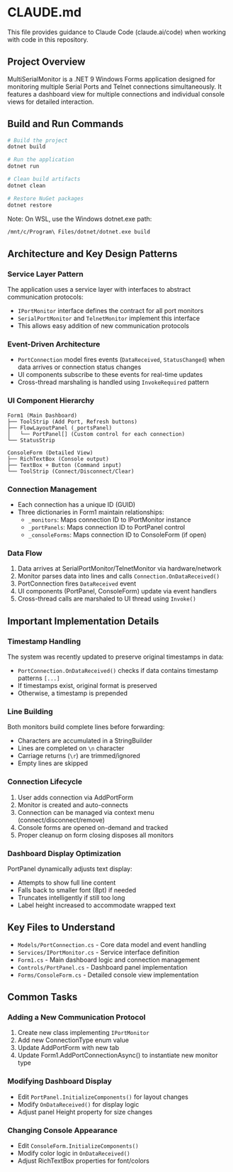 # CLAUDE.md

This file provides guidance to Claude Code (claude.ai/code) when working with code in this repository.

## Project Overview

MultiSerialMonitor is a .NET 9 Windows Forms application designed for monitoring multiple Serial Ports and Telnet connections simultaneously. It features a dashboard view for multiple connections and individual console views for detailed interaction.

## Build and Run Commands

```bash
# Build the project
dotnet build

# Run the application
dotnet run

# Clean build artifacts
dotnet clean

# Restore NuGet packages
dotnet restore
```

Note: On WSL, use the Windows dotnet.exe path:
```bash
/mnt/c/Program\ Files/dotnet/dotnet.exe build
```

## Architecture and Key Design Patterns

### Service Layer Pattern
The application uses a service layer with interfaces to abstract communication protocols:
- `IPortMonitor` interface defines the contract for all port monitors
- `SerialPortMonitor` and `TelnetMonitor` implement this interface
- This allows easy addition of new communication protocols

### Event-Driven Architecture
- `PortConnection` model fires events (`DataReceived`, `StatusChanged`) when data arrives or connection status changes
- UI components subscribe to these events for real-time updates
- Cross-thread marshaling is handled using `InvokeRequired` pattern

### UI Component Hierarchy
```
Form1 (Main Dashboard)
├── ToolStrip (Add Port, Refresh buttons)
├── FlowLayoutPanel (_portsPanel)
│   └── PortPanel[] (Custom control for each connection)
└── StatusStrip

ConsoleForm (Detailed View)
├── RichTextBox (Console output)
├── TextBox + Button (Command input)
└── ToolStrip (Connect/Disconnect/Clear)
```

### Connection Management
- Each connection has a unique ID (GUID)
- Three dictionaries in Form1 maintain relationships:
  - `_monitors`: Maps connection ID to IPortMonitor instance
  - `_portPanels`: Maps connection ID to PortPanel control
  - `_consoleForms`: Maps connection ID to ConsoleForm (if open)

### Data Flow
1. Data arrives at SerialPortMonitor/TelnetMonitor via hardware/network
2. Monitor parses data into lines and calls `Connection.OnDataReceived()`
3. PortConnection fires `DataReceived` event
4. UI components (PortPanel, ConsoleForm) update via event handlers
5. Cross-thread calls are marshaled to UI thread using `Invoke()`

## Important Implementation Details

### Timestamp Handling
The system was recently updated to preserve original timestamps in data:
- `PortConnection.OnDataReceived()` checks if data contains timestamp patterns `[...]`
- If timestamps exist, original format is preserved
- Otherwise, a timestamp is prepended

### Line Building
Both monitors build complete lines before forwarding:
- Characters are accumulated in a StringBuilder
- Lines are completed on `\n` character
- Carriage returns (`\r`) are trimmed/ignored
- Empty lines are skipped

### Connection Lifecycle
1. User adds connection via AddPortForm
2. Monitor is created and auto-connects
3. Connection can be managed via context menu (connect/disconnect/remove)
4. Console forms are opened on-demand and tracked
5. Proper cleanup on form closing disposes all monitors

### Dashboard Display Optimization
PortPanel dynamically adjusts text display:
- Attempts to show full line content
- Falls back to smaller font (8pt) if needed
- Truncates intelligently if still too long
- Label height increased to accommodate wrapped text

## Key Files to Understand

- `Models/PortConnection.cs` - Core data model and event handling
- `Services/IPortMonitor.cs` - Service interface definition
- `Form1.cs` - Main dashboard logic and connection management
- `Controls/PortPanel.cs` - Dashboard panel implementation
- `Forms/ConsoleForm.cs` - Detailed console view implementation

## Common Tasks

### Adding a New Communication Protocol
1. Create new class implementing `IPortMonitor`
2. Add new ConnectionType enum value
3. Update AddPortForm with new tab
4. Update Form1.AddPortConnectionAsync() to instantiate new monitor type

### Modifying Dashboard Display
- Edit `PortPanel.InitializeComponents()` for layout changes
- Modify `OnDataReceived()` for display logic
- Adjust panel Height property for size changes

### Changing Console Appearance
- Edit `ConsoleForm.InitializeComponents()`
- Modify color logic in `OnDataReceived()`
- Adjust RichTextBox properties for font/colors